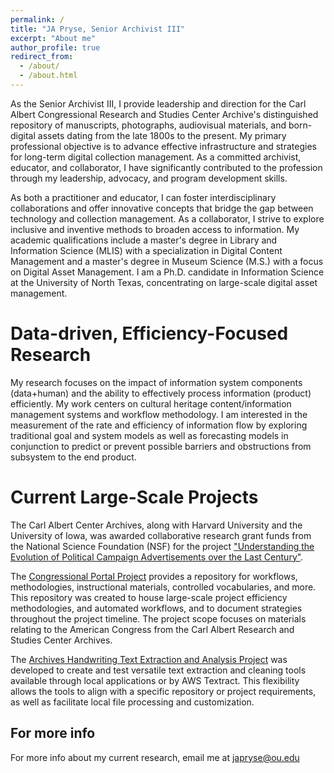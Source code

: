 ```yaml
---
permalink: /
title: "JA Pryse, Senior Archivist III"
excerpt: "About me"
author_profile: true
redirect_from: 
  - /about/
  - /about.html
---
```


As the Senior Archivist III, I provide leadership and direction for the Carl Albert Congressional Research and Studies Center Archive's distinguished repository of manuscripts, photographs, audiovisual materials, and born-digital assets dating from the late 1800s to the present. My primary professional objective is to advance effective infrastructure and strategies for long-term digital collection management. As a committed archivist, educator, and collaborator, I have significantly contributed to the profession through my leadership, advocacy, and program development skills. 

As both a practitioner and educator, I can foster interdisciplinary collaborations and offer innovative concepts that bridge the gap between technology and collection management. As a collaborator, I strive to explore inclusive and inventive methods to broaden access to information. My academic qualifications include a master's degree in Library and Information Science (MLIS) with a specialization in Digital Content Management and a master's degree in Museum Science (M.S.) with a focus on Digital Asset Management. I am a Ph.D. candidate in Information Science at the University of North Texas, concentrating on large-scale digital asset management.

Data-driven, Efficiency-Focused Research
======
My research focuses on the impact of information system components (data+human) and the ability to effectively process information (product) efficiently. My work centers on cultural heritage content/information management systems and workflow methodology. I am interested in the measurement of the rate and efficiency of information flow by exploring traditional goal and system models as well as forecasting models in conjunction to predict or prevent possible barriers and obstructions from subsystem to the end product.

Current Large-Scale Projects
======
The Carl Albert Center Archives, along with Harvard University and the University of Iowa, was awarded collaborative research grant funds from the National Science Foundation (NSF) for the project ["Understanding the Evolution of Political Campaign Advertisements over the Last Century"](https://github.com/prys0000/political-commercial-collection-archives).

The [Congressional Portal Project](https://github.com/prys0000/congressional-portal-project/tree/main) provides a repository for workflows, methodologies, instructional materials, controlled vocabularies, and more. This repository was created to house large-scale project efficiency methodologies, and automated workflows, and to document strategies throughout the project timeline. The project scope focuses on materials relating to the American Congress from the Carl Albert Research and Studies Center Archives. 

The [Archives Handwriting Text Extraction and Analysis Project](https://github.com/prys0000/archives-handwriting-text-extract-project) was developed to create and test versatile text extraction and cleaning tools available through local applications or by AWS Textract. This flexibility allows the tools to align with a specific repository or project requirements, as well as facilitate local file processing and customization.

For more info
------
For more info about my current research, email me at japryse@ou.edu
